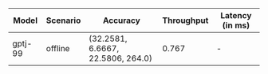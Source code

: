 | Model   | Scenario   | Accuracy                          |   Throughput | Latency (in ms)   |
|---------|------------|-----------------------------------|--------------|-------------------|
| gptj-99 | offline    | (32.2581, 6.6667, 22.5806, 264.0) |        0.767 | -                 |